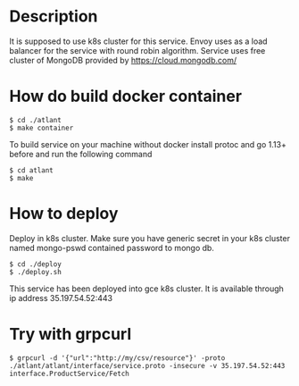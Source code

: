 # Description
It is supposed to use k8s cluster for this service. Envoy uses as a load balancer for the service with round robin algorithm. Service uses free cluster of MongoDB provided by https://cloud.mongodb.com/

# How do build docker container
```
$ cd ./atlant
$ make container
```
To build service on your machine without docker install protoc and go 1.13+ before and run the following command
```
$ cd atlant
$ make
```

# How to deploy
Deploy in k8s cluster.
Make sure you have generic secret in your k8s cluster named mongo-pswd contained password to mongo db.
```
$ cd ./deploy
$ ./deploy.sh
```
This service has been deployed into gce k8s cluster. It is available through ip address 35.197.54.52:443

# Try with grpcurl
```
$ grpcurl -d '{"url":"http://my/csv/resource"}' -proto ./atlant/atlant/interface/service.proto -insecure -v 35.197.54.52:443 interface.ProductService/Fetch
```